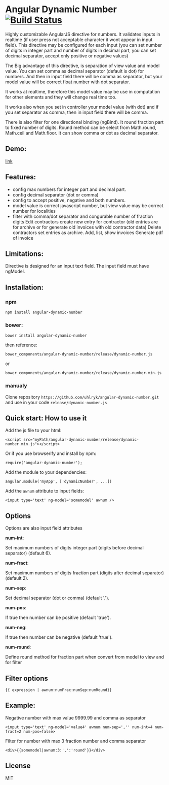 # Angular Dynamic Number [![Build Status](https://travis-ci.org/uhlryk/angular-dynamic-number.svg)](https://travis-ci.org/uhlryk/angular-dynamic-number)

Highly customizable AngularJS directive for numbers.
It validates inputs in realtime (if user press not acceptable character
it wont appear in input field). This directive may be configured for each input  (you can set number of digits in integer part and number of digits in decimal part, you can set decimal separator, accept only positive or negative values)

The Big advantage of this directive, is separation of view value and model value. You can set comma as decimal separator (default is dot) for numbers. And then in input field there will be comma as separator, but your model value will be correct float number with dot separator.

It works at realtime, therefore this model value may be use in computation for other elements and they will change real time too.

It works also when you set in controller your model value (with dot) and if you set separator as comma, then in input field there will be comma.

There is also filter for one directional binding (ngBind). It round fraction part to fixed number of digits. Round method can be select from
Math.round, Math.ceil and Math.floor. It can show comma or dot as decimal separator.

## Demo:
[link](http://htmlpreview.github.io/?https://github.com/uhlryk/angular-dynamic-number/blob/master/examples/index.html)

## Features:
- config max numbers for integer part and decimal part.
- config decimal separator (dot or comma)
- config to accept positive, negative and both numbers.
- model value is correct javascript number, but view value may be correct number for localities
- filter with comma/dot separator and congurable number of fraction digits
Edit contractors create new entry for contractor (old entries are for archive or for generate old invoices with old contractor data)
Delete contractors set entries as archive.
Add, list, show invoices
Generate pdf of invoice

## Limitations:
Directive is designed for an input text field. The input field must have ngModel.

## Installation:
### npm
    npm install angular-dynamic-number
### bower:
    bower install angular-dynamic-number
then reference:

    bower_components/angular-dynamic-number/release/dynamic-number.js

or

    bower_components/angular-dynamic-number/release/dynamic-number.min.js
### manualy
Clone repository ```https://github.com/uhlryk/angular-dynamic-number.git``` and use in your code ```release/dynamic-number.js```
## Quick start: How to use it
Add the js file to your html:

    <script src="myPath/angular-dynamic-number/release/dynamic-number.min.js"></script>
Or if you use browserify and install by npm:

    require('angular-dynamic-number');
Add the module to your dependencies:

    angular.module('myApp', ['dynamicNumber', ...])

Add the ```awnum``` attribute to input fields:

    <input type='text' ng-model='somemodel' awnum />

## Options
Options are also input field attributes

**num-int**:

Set maximum numbers of digits integer part (digits before decimal separator) (default 6).

**num-fract**:

Set maximum numbers of digits fraction part (digits after decimal separator) (default 2).

**num-sep**:

Set decimal separator (dot or comma) (default '.').

**num-pos**:

If true then number can be positive (default 'true').

**num-neg**:

If true then number can be negative (default 'true').

**num-round**:

Define round method for fraction part when convert from model to view and for filter

## Filter options

    {{ expression | awnum:numFrac:numSep:numRound}}

## Example:
Negative number with max value 9999.99 and comma as separator

    <input type='text' ng-model='value4' awnum num-sep=','' num-int=4 num-fract=2 num-pos=false>

Filter for number with max 3 fraction number and comma separator

    <div>{{somemodel|awnum:3:',':'round'}}</div>

## License
MIT